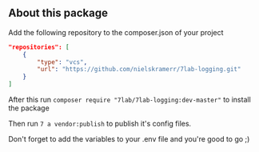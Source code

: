 ## About this package

Add the following repository to the composer.json of your project
```json
"repositories": [
    {
        "type": "vcs",
        "url": "https://github.com/nielskramerr/7lab-logging.git"
    }
]
```
After this run `composer require "7lab/7lab-logging:dev-master"` to install the package

Then run `7 a vendor:publish` to publish it's config files.

Don't forget to add the variables to your .env file and you're good to go ;)